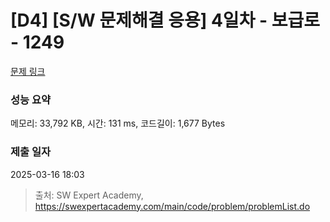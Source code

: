 # [D4] [S/W 문제해결 응용] 4일차 - 보급로 - 1249 

[문제 링크](https://swexpertacademy.com/main/code/problem/problemDetail.do?contestProbId=AV15QRX6APsCFAYD) 

### 성능 요약

메모리: 33,792 KB, 시간: 131 ms, 코드길이: 1,677 Bytes

### 제출 일자

2025-03-16 18:03



> 출처: SW Expert Academy, https://swexpertacademy.com/main/code/problem/problemList.do
